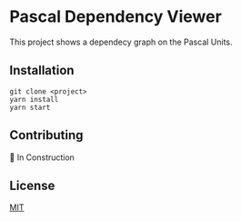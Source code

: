 # Pascal Dependency Viewer

This project shows a dependecy graph on the Pascal Units.

## Installation

```
git clone <project>
yarn install
yarn start
```

## Contributing

🚧 In Construction

## License

[MIT](https://github.com/alan1tavares/pascal-dependency-viewer/blob/master/LICENSE)